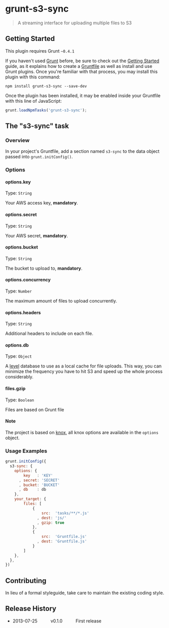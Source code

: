 # grunt-s3-sync

> A streaming interface for uploading multiple files to S3

## Getting Started
This plugin requires Grunt `~0.4.1`

If you haven't used [Grunt](http://gruntjs.com/) before, be sure to check out the [Getting Started](http://gruntjs.com/getting-started) guide, as it explains how to create a [Gruntfile](http://gruntjs.com/sample-gruntfile) as well as install and use Grunt plugins. Once you're familiar with that process, you may install this plugin with this command:

```shell
npm install grunt-s3-sync --save-dev
```

Once the plugin has been installed, it may be enabled inside your Gruntfile with this line of JavaScript:

```js
grunt.loadNpmTasks('grunt-s3-sync');
```

## The "s3-sync" task

### Overview
In your project's Gruntfile, add a section named `s3-sync` to the data object passed into `grunt.initConfig()`.

### Options

#### options.key
Type: `String`

Your AWS access key, **mandatory**.

#### options.secret
Type: `String`

Your AWS secret, **mandatory**.

#### options.bucket
Type: `String`

The bucket to upload to, **mandatory**.

#### options.concurrency
Type: `Number`

The maximum amount of files to upload concurrently.

#### options.headers
Type: `String`

Additional headers to include on each file.

#### options.db
Type: `Object`

A [level](http://github.com/level/level) database to use as a local cache
for file uploads. This way, you can minimize the frequency you have to
hit S3 and speed up the whole process considerably.

#### files.gzip
Type: `Boolean`

Files are based on Grunt file

#### Note
The project is based on [knox](http://ghub.io/knox), all knox options are available in the
`options` object.

### Usage Examples

```js
grunt.initConfig({
  s3-sync: {
    options: {
        key   : 'KEY'
      , secret: 'SECRET'
      , bucket: 'BUCKET'
      , db    : db
    },
    your_target: {
        files: [
            {
                src:  'tasks/**/*.js'
              , dest: 'js/'
              , gzip: true
            },
            {
                src:  'Gruntfile.js'
              , dest: 'Gruntfile.js'
            }
        ]
    },
  },
})
```

## Contributing
In lieu of a formal styleguide, take care to maintain the existing coding style.

## Release History
* 2013-07-25   v0.1.0   First release
